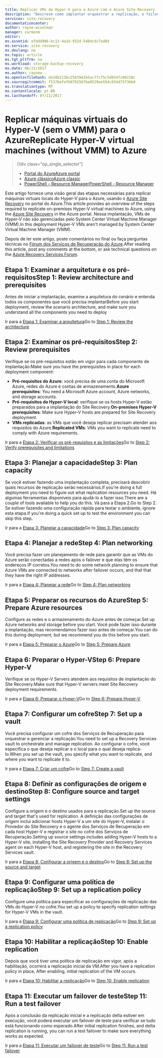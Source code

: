 ```yaml
---
title: Replicar VMs do Hyper-V para o Azure com o Azure Site Recovery | Microsoft Docs
description: "Descreve como implantar orquestrar a replicação, o failover e a recuperação de VMs do Hyper-V locais para o Azure"
services: site-recovery
documentationcenter: 
author: rayne-wiselman
manager: carmonm
editor: 
ms.assetid: efddd986-bc13-4a1d-932d-5484cdc7ad8d
ms.service: site-recovery
ms.devlang: na
ms.topic: article
ms.tgt_pltfrm: na
ms.workload: storage-backup-recovery
ms.date: 06/21/2017
ms.author: raynew
ms.openlocfilehash: da10b213bc2543942b5ac77cf5c5d8547c00220c
ms.sourcegitcommit: f537befafb079256fba0529ee554c034d73f36b0
ms.translationtype: MT
ms.contentlocale: pt-BR
ms.lasthandoff: 07/11/2017
---
```

# <a name="replicate-hyper-v-virtual-machines-without-vmm-to-azure"></a><span data-ttu-id="3d925-103">Replicar máquinas virtuais do Hyper-V (sem o VMM) para o Azure</span><span class="sxs-lookup"><span data-stu-id="3d925-103">Replicate Hyper-V virtual machines (without VMM) to Azure</span></span> 

> [!div class="op_single_selector"]
> * [<span data-ttu-id="3d925-104">Portal do Azure</span><span class="sxs-lookup"><span data-stu-id="3d925-104">Azure portal</span></span>](site-recovery-hyper-v-site-to-azure.md)
> * [<span data-ttu-id="3d925-105">Azure clássico</span><span class="sxs-lookup"><span data-stu-id="3d925-105">Azure classic</span></span>](site-recovery-hyper-v-site-to-azure-classic.md)
> * [<span data-ttu-id="3d925-106">PowerShell – Resource Manager</span><span class="sxs-lookup"><span data-stu-id="3d925-106">PowerShell - Resource Manager</span></span>](site-recovery-deploy-with-powershell-resource-manager.md)
>
>

<span data-ttu-id="3d925-107">Este artigo fornece uma visão geral das etapas necessárias para replicar máquinas virtuais locais do Hyper-V para o Azure, usando o [Azure Site Recovery](site-recovery-overview.md) no portal do Azure.</span><span class="sxs-lookup"><span data-stu-id="3d925-107">This article provides an overview of the steps required to replicate on-premises Hyper-V virtual machines to Azure, using the [Azure Site Recovery](site-recovery-overview.md) in the Azure portal.</span></span> <span data-ttu-id="3d925-108">Nessa implantação, VMs de Hyper-V não são gerenciadas pelo System Center Virtual Machine Manager (VMM).</span><span class="sxs-lookup"><span data-stu-id="3d925-108">In this deployment Hyper-V VMs aren't managed by System Center Virtual Machine Manager (VMM).</span></span>


<span data-ttu-id="3d925-109">Depois de ler este artigo, poste comentários no final ou faça perguntas técnicas no [Fórum dos Serviços de Recuperação do Azure](https://social.msdn.microsoft.com/forums/azure/home?forum=hypervrecovmgr).</span><span class="sxs-lookup"><span data-stu-id="3d925-109">After reading this article, post any comments at the bottom, or ask technical questions on the [Azure Recovery Services Forum](https://social.msdn.microsoft.com/forums/azure/home?forum=hypervrecovmgr).</span></span>


## <a name="step-1-review-architecture-and-prerequisites"></a><span data-ttu-id="3d925-110">Etapa 1: Examinar a arquitetura e os pré-requisitos</span><span class="sxs-lookup"><span data-stu-id="3d925-110">Step 1: Review architecture and prerequisites</span></span>

<span data-ttu-id="3d925-111">Antes de iniciar a implantação, examine a arquitetura do cenário e entenda todos os componentes que você precisa implantar</span><span class="sxs-lookup"><span data-stu-id="3d925-111">Before you start deployment, review the scenario architecture, and make sure you understand all the components you need to deploy</span></span>

<span data-ttu-id="3d925-112">Ir para a [Etapa 1: Examinar a arquitetura](hyper-v-site-walkthrough-architecture.md)</span><span class="sxs-lookup"><span data-stu-id="3d925-112">Go to [Step 1: Review the architecture](hyper-v-site-walkthrough-architecture.md)</span></span>


## <a name="step-2-review-prerequisites"></a><span data-ttu-id="3d925-113">Etapa 2: Examinar os pré-requisitos</span><span class="sxs-lookup"><span data-stu-id="3d925-113">Step 2: Review prerequisites</span></span>

<span data-ttu-id="3d925-114">Verifique se os pré-requisitos estão em vigor para cada componente de implantação:</span><span class="sxs-lookup"><span data-stu-id="3d925-114">Make sure you have the prerequisites in place for each deployment component:</span></span>

- <span data-ttu-id="3d925-115">**Pré-requisitos do Azure**: você precisa de uma conta do Microsoft Azure, redes do Azure e contas de armazenamento.</span><span class="sxs-lookup"><span data-stu-id="3d925-115">**Azure prerequisites**: You need a Microsoft Azure account, Azure networks, and storage accounts.</span></span>
- <span data-ttu-id="3d925-116">**Pré-requisitos do Hyper-V local**: verifique se os hosts Hyper-V estão preparados para a implantação do Site Recovery.</span><span class="sxs-lookup"><span data-stu-id="3d925-116">**On-premises Hyper-V prerequisites**: Make sure Hyper-V hosts are prepared for Site Recovery deployment.</span></span>
- <span data-ttu-id="3d925-117">**VMs replicadas**: as VMs que você deseja replicar precisam atender aos requisitos do Azure.</span><span class="sxs-lookup"><span data-stu-id="3d925-117">**Replicated VMs**: VMs you want to replicate need to comply with Azure requirements.</span></span>

<span data-ttu-id="3d925-118">Ir para a [Etapa 2: Verificar os pré-requisitos e as limitações](hyper-v-site-walkthrough-prerequisites.md)</span><span class="sxs-lookup"><span data-stu-id="3d925-118">Go to [Step 2: Verify prerequisites and limitations](hyper-v-site-walkthrough-prerequisites.md)</span></span>

## <a name="step-3-plan-capacity"></a><span data-ttu-id="3d925-119">Etapa 3: Planejar a capacidade</span><span class="sxs-lookup"><span data-stu-id="3d925-119">Step 3: Plan capacity</span></span>

<span data-ttu-id="3d925-120">Se você estiver fazendo uma implantação completa, precisará descobrir quais recursos de replicação serão necessários.</span><span class="sxs-lookup"><span data-stu-id="3d925-120">If you're doing a full deployment you need to figure out what replication resources you need.</span></span> <span data-ttu-id="3d925-121">Há algumas ferramentas disponíveis para ajudá-lo a fazer isso.</span><span class="sxs-lookup"><span data-stu-id="3d925-121">There are a couple of tools available to help you do this.</span></span> <span data-ttu-id="3d925-122">Vá para a Etapa 2.</span><span class="sxs-lookup"><span data-stu-id="3d925-122">Go to Step 2.</span></span> <span data-ttu-id="3d925-123">Se estiver fazendo uma configuração rápida para testar o ambiente, ignore esta etapa.</span><span class="sxs-lookup"><span data-stu-id="3d925-123">If you're doing a quick set up to test the environment you can skip this step.</span></span>

<span data-ttu-id="3d925-124">Ir para a [Etapa 3: Planejar a capacidade](hyper-v-site-walkthrough-capacity.md)</span><span class="sxs-lookup"><span data-stu-id="3d925-124">Go to [Step 3: Plan capacity](hyper-v-site-walkthrough-capacity.md)</span></span>

## <a name="step-4-plan-networking"></a><span data-ttu-id="3d925-125">Etapa 4: Planejar a rede</span><span class="sxs-lookup"><span data-stu-id="3d925-125">Step 4: Plan networking</span></span>

<span data-ttu-id="3d925-126">Você precisa fazer um planejamento de rede para garantir que as VMs do Azure serão conectadas a redes após o failover e que elas têm os endereços IP corretos.</span><span class="sxs-lookup"><span data-stu-id="3d925-126">You need to do some network planning to ensure that Azure VMs are connected to networks after failover occurs, and  that that they have the right IP addresses.</span></span>

<span data-ttu-id="3d925-127">Ir para a [Etapa 4: Planejar a rede](hyper-v-site-walkthrough-network.md)</span><span class="sxs-lookup"><span data-stu-id="3d925-127">Go to [Step 4: Plan networking](hyper-v-site-walkthrough-network.md)</span></span>

##  <a name="step-5-prepare-azure-resources"></a><span data-ttu-id="3d925-128">Etapa 5: Preparar os recursos do Azure</span><span class="sxs-lookup"><span data-stu-id="3d925-128">Step 5: Prepare Azure resources</span></span>

<span data-ttu-id="3d925-129">Configure as redes e o armazenamento do Azure antes de começar.</span><span class="sxs-lookup"><span data-stu-id="3d925-129">Set up Azure networks and storage before you start.</span></span> <span data-ttu-id="3d925-130">Você pode fazer isso durante a implantação, mas recomendamos fazer isso antes de começar.</span><span class="sxs-lookup"><span data-stu-id="3d925-130">You can do this during deployment, but we recommend you do this before you start.</span></span>

<span data-ttu-id="3d925-131">Ir para a [Etapa 5: Preparar o Azure](hyper-v-site-walkthrough-prepare-azure.md)</span><span class="sxs-lookup"><span data-stu-id="3d925-131">Go to [Step 5: Prepare Azure](hyper-v-site-walkthrough-prepare-azure.md)</span></span>


## <a name="step-6-prepare-hyper-v"></a><span data-ttu-id="3d925-132">Etapa 6: Preparar o Hyper-V</span><span class="sxs-lookup"><span data-stu-id="3d925-132">Step 6: Prepare Hyper-V</span></span>

<span data-ttu-id="3d925-133">Verifique se os Hyper-V Servers atendem aos requisitos de implantação do Site Recovery.</span><span class="sxs-lookup"><span data-stu-id="3d925-133">Make sure that Hyper-V servers meet Site Recovery deployment requirements.</span></span>

<span data-ttu-id="3d925-134">Ir para a [Etapa 6: Preparar o Hyper-V](hyper-v-site-walkthrough-prepare-hyper-v.md)</span><span class="sxs-lookup"><span data-stu-id="3d925-134">Go to [Step 6: Prepare Hyper-V](hyper-v-site-walkthrough-prepare-hyper-v.md)</span></span>

## <a name="step-7-set-up-a-vault"></a><span data-ttu-id="3d925-135">Etapa 7: Configurar um cofre</span><span class="sxs-lookup"><span data-stu-id="3d925-135">Step 7: Set up a vault</span></span>

<span data-ttu-id="3d925-136">Você precisa configurar um cofre dos Serviços de Recuperação para orquestrar e gerenciar a replicação.</span><span class="sxs-lookup"><span data-stu-id="3d925-136">You need to set up a Recovery Services vault to orchestrate and manage replication.</span></span> <span data-ttu-id="3d925-137">Ao configurar o cofre, você especifica o que deseja replicar e o local para o qual deseja replicá-lo.</span><span class="sxs-lookup"><span data-stu-id="3d925-137">When you set up the vault, you specify what you want to replicate, and where you want to replicate it to.</span></span>

<span data-ttu-id="3d925-138">Ir para a [Etapa 7: Criar um cofre](hyper-v-site-walkthrough-create-vault.md)</span><span class="sxs-lookup"><span data-stu-id="3d925-138">Go to [Step 7: Create a vault](hyper-v-site-walkthrough-create-vault.md)</span></span>

## <a name="step-8-configure-source-and-target-settings"></a><span data-ttu-id="3d925-139">Etapa 8: Definir as configurações de origem e destino</span><span class="sxs-lookup"><span data-stu-id="3d925-139">Step 8: Configure source and target settings</span></span>

<span data-ttu-id="3d925-140">Configure a origem e o destino usados para a replicação.</span><span class="sxs-lookup"><span data-stu-id="3d925-140">Set up the source and target that's used for replication.</span></span> <span data-ttu-id="3d925-141">A definição das configurações de origem inclui adicionar hosts Hyper-V a um site do Hyper-V, instalar o Provedor do Site Recovery e o agente dos Serviços de Recuperação em cada host Hyper-V e registrar o site no cofre dos Serviços de Recuperação.</span><span class="sxs-lookup"><span data-stu-id="3d925-141">Setting up source settings includes adding Hyper-V hosts to a Hyper-V site, installing the Site Recovery Provider and Recovery Services agent on each Hyper-V host, and registering the site in the Recovery Services vault.</span></span>

<span data-ttu-id="3d925-142">Ir para a [Etapa 8: Configurar a origem e o destino](hyper-v-site-walkthrough-source-target.md)</span><span class="sxs-lookup"><span data-stu-id="3d925-142">Go to [Step 8: Set up the source and target](hyper-v-site-walkthrough-source-target.md)</span></span>

## <a name="step-9-set-up-a-replication-policy"></a><span data-ttu-id="3d925-143">Etapa 9: Configurar uma política de replicação</span><span class="sxs-lookup"><span data-stu-id="3d925-143">Step 9: Set up a replication policy</span></span>

<span data-ttu-id="3d925-144">Configure uma política para especificar as configurações de replicação das VMs do Hyper-V no cofre.</span><span class="sxs-lookup"><span data-stu-id="3d925-144">You set up a policy to specify replication settings for Hyper-V VMs in the vault.</span></span>

<span data-ttu-id="3d925-145">Ir para a [Etapa 9: Configurar uma política de replicação](hyper-v-site-walkthrough-replication.md)</span><span class="sxs-lookup"><span data-stu-id="3d925-145">Go to [Step 9: Set up a replication policy](hyper-v-site-walkthrough-replication.md)</span></span>


## <a name="step-10-enable-replication"></a><span data-ttu-id="3d925-146">Etapa 10: Habilitar a replicação</span><span class="sxs-lookup"><span data-stu-id="3d925-146">Step 10: Enable replication</span></span>

<span data-ttu-id="3d925-147">Depois que você tiver uma política de replicação em vigor, após a habilitação, ocorrerá a replicação inicial da VM.</span><span class="sxs-lookup"><span data-stu-id="3d925-147">After you have a replication policy in place,  After enabling, initial replication of the VM occurs.</span></span>

<span data-ttu-id="3d925-148">Ir para a [Etapa 10: Habilitar a replicação](hyper-v-site-walkthrough-enable-replication.md)</span><span class="sxs-lookup"><span data-stu-id="3d925-148">Go to [Step 10: Enable replication](hyper-v-site-walkthrough-enable-replication.md)</span></span>

## <a name="step-11-run-a-test-failover"></a><span data-ttu-id="3d925-149">Etapa 11: Executar um failover de teste</span><span class="sxs-lookup"><span data-stu-id="3d925-149">Step 11: Run a test failover</span></span>

<span data-ttu-id="3d925-150">Após a conclusão da replicação inicial e a replicação delta estiver em execução, você poderá executar um failover de teste para verificar se tudo está funcionando como esperado.</span><span class="sxs-lookup"><span data-stu-id="3d925-150">After initial replication finishes, and delta replication is running, you can run a test failover to make sure everything works as expected.</span></span>

<span data-ttu-id="3d925-151">Ir para a [Etapa 11: Executar um failover de teste](hyper-v-site-walkthrough-test-failover.md)</span><span class="sxs-lookup"><span data-stu-id="3d925-151">Go to [Step 11: Run a test failover](hyper-v-site-walkthrough-test-failover.md)</span></span>
